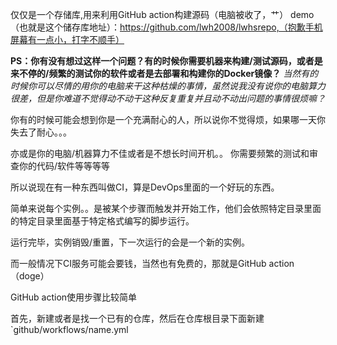 仅仅是一个存储库,用来利用GitHub action构建源码（电脑被收了，艹）
demo（也就是这个储存库地址）：https://github.com/lwh2008/lwhsrepo,（抱歉手机屏幕有一点小，打字不顺手）

**PS：你有没有想过这样一个问题？有的时候你需要机器来构建/测试源码，或者是来不停的/频繁的测试你的软件或者是去部署和构建你的Docker镜像？**
*当然有的时候你可以尽情的用你的电脑来干这种枯燥的事情，虽然说我没有说你的电脑算力很差，但是你难道不觉得动不动干这种反复重复并且动不动出问题的事情很烦嘛？*

你有的时候可能会想到你是一个充满耐心的人，所以说你不觉得烦，如果哪一天你失去了耐心。。。

亦或是你的电脑/机器算力不佳或者是不想长时间开机。。
你需要频繁的测试和审查你的代码/软件等等等等

所以说现在有一种东西叫做CI，算是DevOps里面的一个好玩的东西。

简单来说每个实例。。是被某个步骤而触发并开始工作，他们会依照特定目录里面的特定目录里面基于特定格式编写的脚步运行。

运行完毕，实例销毁/重置，下一次运行的会是一个新的实例。

而一般情况下CI服务可能会要钱，当然也有免费的，那就是GitHub action（doge）

GitHub action使用步骤比较简单

首先，新建或者是找一个已有的仓库，然后在仓库根目录下面新建`github/workflows/name.yml